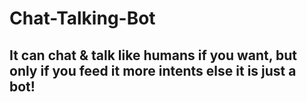 # Chat-Talking-Bot

## It can chat & talk like humans if you want, but only if you feed it more intents else it is just a bot!
